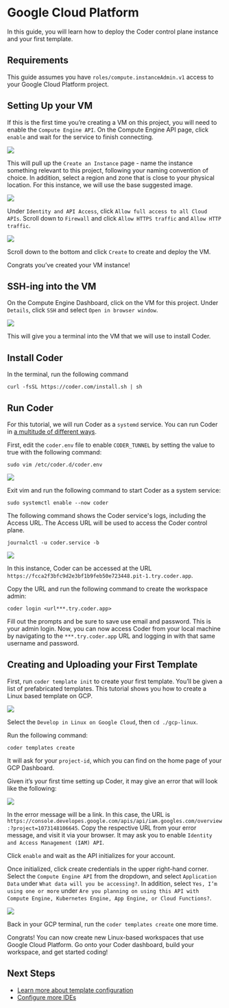 # Google Cloud Platform

In this guide, you will learn how to deploy the Coder control plane instance and your first template.

## Requirements

This guide assumes you have `roles/compute.instanceAdmin.v1` access to your Google Cloud Platform project.

## Setting Up your VM

If this is the first time you’re creating a VM on this project, you will need to enable the `Compute Engine API`. On the Compute Engine API page, click `enable` and wait for the service to finish connecting.

<img src="../images/platforms/google-cloud-platform/gcp0.png">

This will pull up the `Create an Instance` page - name the instance something relevant to this project, following your naming convention of choice. In addition, select a region and zone that is close to your physical location. For this instance, we will use the base suggested image.

<img src="../images/platforms/google-cloud-platform/gcp1.png">

Under `Identity and API Access`, click `Allow full access to all Cloud APIs`. Scroll down to `Firewall` and click `Allow HTTPS traffic` and `Allow HTTP traffic`.

<img src="../images/platforms/google-cloud-platform/gcp2.png">

Scroll down to the bottom and click `Create` to create and deploy the VM.

Congrats you’ve created your VM instance!

## SSH-ing into the VM

On the Compute Engine Dashboard, click on the VM for this project. Under `Details`, click `SSH` and select `Open in browser window`.

<img src="../images/platforms/google-cloud-platform/gcp3.png">

This will give you a terminal into the VM that we will use to install Coder.

## Install Coder

In the terminal, run the following command

```console
curl -fsSL https://coder.com/install.sh | sh
```

## Run Coder

For this tutorial, we will run Coder as a `systemd` service. You can run Coder in [a multitude of different ways](https://coder.com/docs/coder-oss/latest/install).

First, edit the `coder.env` file to enable `CODER_TUNNEL` by setting the value to true with the following command:

```console
sudo vim /etc/coder.d/coder.env
```

<img src="../images/platforms/google-cloud-platform/gcp4.png">

Exit vim and run the following command to start Coder as a system service:

```console
sudo systemctl enable --now coder
```

The following command shows the Coder service's logs, including the Access URL. The Access URL will be used to access the Coder control plane.

```console
journalctl -u coder.service -b
```

<img src="../images/platforms/google-cloud-platform/gcp5.png">

In this instance, Coder can be accessed at the URL `https://fcca2f3bfc9d2e3bf1b9feb50e723448.pit-1.try.coder.app`.

Copy the URL and run the following command to create the workspace admin:

```console
coder login <url***.try.coder.app>
```

Fill out the prompts and be sure to save use email and password. This is your admin login. Now, you can now access Coder from your local machine by navigating to the `***.try.coder.app` URL and logging in with that same username and password.

## Creating and Uploading your First Template

First, run `coder template init` to create your first template. You’ll be given a list of prefabricated templates. This tutorial shows you how to create a Linux based template on GCP.

<img src="../images/platforms/google-cloud-platform/gcp6.png">

Select the `Develop in Linux on Google Cloud`, then `cd ./gcp-linux`.

Run the following command:

```console
coder templates create
```

It will ask for your `project-id`, which you can find on the home page of your GCP Dashboard.

Given it’s your first time setting up Coder, it may give an error that will look like the following:

<img src="../images/platforms/google-cloud-platform/gcp7.png">

In the error message will be a link. In this case, the URL is `https://console.developes.google.com/apis/api/iam.googles.com/overview:?project=1073148106645`. Copy the respective URL from your error message, and visit it via your browser. It may ask you to enable `Identity and Access Management (IAM) API`.

Click `enable` and wait as the API initializes for your account.

Once initialized, click create credentials in the upper right-hand corner. Select the `Compute Engine API` from the dropdown, and select `Application Data` under `What data will you be accessing?`. In addition, select `Yes, I’m using one or more` under `Are you planning on using this API with Compute Engine, Kubernetes Engine, App Engine, or Cloud Functions?`.

<img src="../images/platforms/google-cloud-platform/gcp8.png">

Back in your GCP terminal, run the `coder templates create` one more time.

Congrats! You can now create new Linux-based workspaces that use Google Cloud Platform. Go onto your Coder dashboard, build your workspace, and get started coding!

## Next Steps

- [Learn more about template configuration](../templates/index.md)
- [Configure more IDEs](../ides/web-ides.md)
